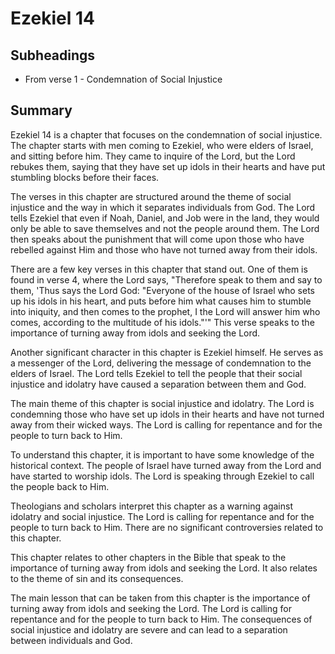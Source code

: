 # Ezekiel 14

## Subheadings

* From verse 1 - Condemnation of Social Injustice

## Summary

Ezekiel 14 is a chapter that focuses on the condemnation of social injustice. The chapter starts with men coming to Ezekiel, who were elders of Israel, and sitting before him. They came to inquire of the Lord, but the Lord rebukes them, saying that they have set up idols in their hearts and have put stumbling blocks before their faces. 

The verses in this chapter are structured around the theme of social injustice and the way in which it separates individuals from God. The Lord tells Ezekiel that even if Noah, Daniel, and Job were in the land, they would only be able to save themselves and not the people around them. The Lord then speaks about the punishment that will come upon those who have rebelled against Him and those who have not turned away from their idols.

There are a few key verses in this chapter that stand out. One of them is found in verse 4, where the Lord says, "Therefore speak to them and say to them, 'Thus says the Lord God: "Everyone of the house of Israel who sets up his idols in his heart, and puts before him what causes him to stumble into iniquity, and then comes to the prophet, I the Lord will answer him who comes, according to the multitude of his idols."'" This verse speaks to the importance of turning away from idols and seeking the Lord.

Another significant character in this chapter is Ezekiel himself. He serves as a messenger of the Lord, delivering the message of condemnation to the elders of Israel. The Lord tells Ezekiel to tell the people that their social injustice and idolatry have caused a separation between them and God.

The main theme of this chapter is social injustice and idolatry. The Lord is condemning those who have set up idols in their hearts and have not turned away from their wicked ways. The Lord is calling for repentance and for the people to turn back to Him.

To understand this chapter, it is important to have some knowledge of the historical context. The people of Israel have turned away from the Lord and have started to worship idols. The Lord is speaking through Ezekiel to call the people back to Him.

Theologians and scholars interpret this chapter as a warning against idolatry and social injustice. The Lord is calling for repentance and for the people to turn back to Him. There are no significant controversies related to this chapter.

This chapter relates to other chapters in the Bible that speak to the importance of turning away from idols and seeking the Lord. It also relates to the theme of sin and its consequences.

The main lesson that can be taken from this chapter is the importance of turning away from idols and seeking the Lord. The Lord is calling for repentance and for the people to turn back to Him. The consequences of social injustice and idolatry are severe and can lead to a separation between individuals and God.